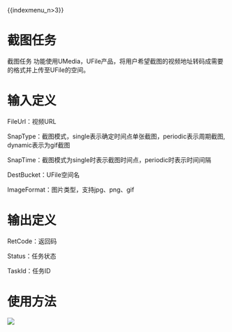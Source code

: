 {{indexmenu_n>3}}

# 截图任务

截图任务 功能使用UMedia，UFile产品，将用户希望截图的视频地址转码成需要的格式并上传至UFile的空间。

# 输入定义

FileUrl：视频URL

SnapType：截图模式，single表示确定时间点单张截图，periodic表示周期截图, dynamic表示为gif截图

SnapTime：截图模式为single时表示截图时间点，periodic时表示时间间隔

DestBucket：UFile空间名

ImageFormat：图片类型，支持jpg、png、gif

# 输出定义

RetCode：返回码

Status：任务状态

TaskId：任务ID

# 使用方法

![](http://stepflow-docs.cn-bj.ufileos.com/function001.png)
